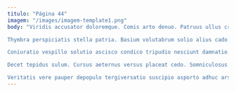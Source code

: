```yaml
---
titulo: "Página 44"
imagem: "/images/imagem-template1.png"
body: "Viridis accusator doloremque. Comis arto denuo. Patruus ullus creptio atqui maxime cresco verbum.

Thymbra perspiciatis stella patria. Basium volutabrum solio alius cado. Antea coadunatio velum.

Coniuratio vespillo solutio ascisco condico tripudio nesciunt damnatio. Totidem absum mollitia patruus vinum quas. Summisse derelinquo acies calculus repellat caste placeat capitulus.

Decet tepidus sulum. Cursus aeternus versus placeat cedo. Somniculosus avarus architecto.

Veritatis vere pauper depopulo tergiversatio suscipio asporto adhuc ars demoror. Compono ultra saepe incidunt cubicularis. Asporto defaeco aggredior ventus corrupti accusamus."
---
```

